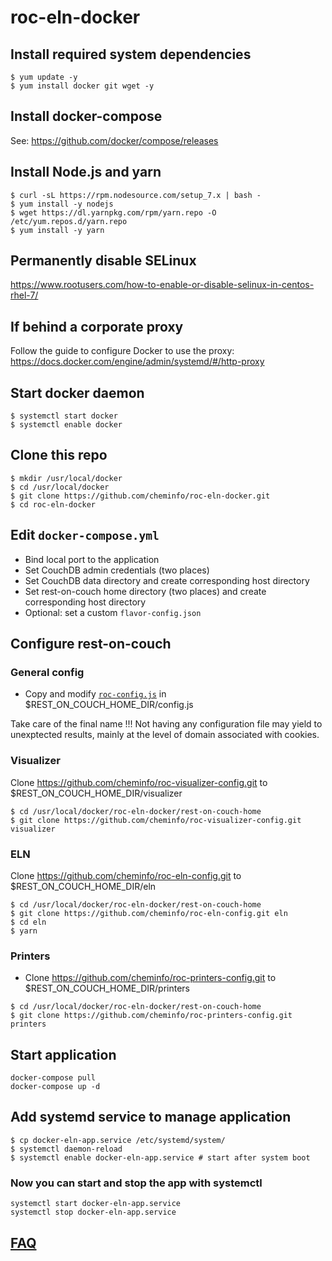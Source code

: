 # roc-eln-docker

## Install required system dependencies

```
$ yum update -y
$ yum install docker git wget -y
```

## Install docker-compose

See: https://github.com/docker/compose/releases

## Install Node.js and yarn

```
$ curl -sL https://rpm.nodesource.com/setup_7.x | bash -
$ yum install -y nodejs
$ wget https://dl.yarnpkg.com/rpm/yarn.repo -O /etc/yum.repos.d/yarn.repo
$ yum install -y yarn
```

## Permanently disable SELinux

https://www.rootusers.com/how-to-enable-or-disable-selinux-in-centos-rhel-7/

## If behind a corporate proxy

Follow the guide to configure Docker to use the proxy: https://docs.docker.com/engine/admin/systemd/#/http-proxy

## Start docker daemon

```
$ systemctl start docker
$ systemctl enable docker
```

## Clone this repo

```
$ mkdir /usr/local/docker
$ cd /usr/local/docker
$ git clone https://github.com/cheminfo/roc-eln-docker.git
$ cd roc-eln-docker
```

## Edit `docker-compose.yml`

- Bind local port to the application
- Set CouchDB admin credentials (two places)
- Set CouchDB data directory and create corresponding host directory
- Set rest-on-couch home directory (two places) and create corresponding host directory
- Optional: set a custom `flavor-config.json`

## Configure rest-on-couch

### General config

- Copy and modify [`roc-config.js`](./roc-config.js) in $REST_ON_COUCH_HOME_DIR/config.js

Take care of the final name !!! Not having any configuration file may yield to unexptected results, mainly at
the level of domain associated with cookies.

### Visualizer

Clone https://github.com/cheminfo/roc-visualizer-config.git to $REST_ON_COUCH_HOME_DIR/visualizer

```
$ cd /usr/local/docker/roc-eln-docker/rest-on-couch-home
$ git clone https://github.com/cheminfo/roc-visualizer-config.git visualizer
```

### ELN

Clone https://github.com/cheminfo/roc-eln-config.git to $REST_ON_COUCH_HOME_DIR/eln


```
$ cd /usr/local/docker/roc-eln-docker/rest-on-couch-home
$ git clone https://github.com/cheminfo/roc-eln-config.git eln
$ cd eln
$ yarn
```

### Printers

- Clone https://github.com/cheminfo/roc-printers-config.git to $REST_ON_COUCH_HOME_DIR/printers

```
$ cd /usr/local/docker/roc-eln-docker/rest-on-couch-home
$ git clone https://github.com/cheminfo/roc-printers-config.git printers
```


## Start application

```
docker-compose pull
docker-compose up -d
```

## Add systemd service to manage application

```
$ cp docker-eln-app.service /etc/systemd/system/
$ systemctl daemon-reload
$ systemctl enable docker-eln-app.service # start after system boot
```

### Now you can start and stop the app with systemctl

```
systemctl start docker-eln-app.service
systemctl stop docker-eln-app.service
```

## [FAQ](faq.md)